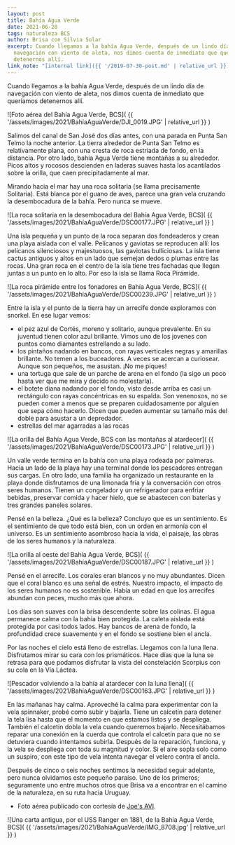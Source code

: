 ```yaml
---
layout: post
title: Bahía Agua Verde
date: 2021-06-28
tags: naturaleza BCS
author: Brisa con Silvia Solar
excerpt: Cuando llegamos a la bahía Agua Verde, después de un lindo día de
  navegación con viento de aleta, nos dimos cuenta de inmediato que queríamos
  detenernos allí.
link_note: "[internal link]({{ '/2019-07-30-post.md' | relative_url }})"
---
```


Cuando llegamos a la bahía Agua Verde, después de un lindo día de navegación
con viento de aleta, nos dimos cuenta de inmediato que queríamos detenernos
allí.

![Foto aérea del Bahía Agua Verde, BCS](
  {{ '/assets/images/2021/BahíaAguaVerde/DJI_0019.JPG' | relative_url }}
)

Salimos del canal de San José dos días antes, con una parada en Punta San Telmo
la noche anterior. La tierra alrededor de Punta San Telmo es relativamente
plana, con una cresta de roca estriada de fondo, en la distancia. Por otro
lado, bahía Agua Verde tiene montañas a su alrededor. Picos altos y rocosos
descienden en laderas suaves hasta los acantilados sobre la orilla, que caen
precipitadamente al mar.

Mirando hacia el mar hay una roca solitaria (se llama precisamente Solitaria).
Está blanca por el guano de aves, parece una gran vela cruzando la
desembocadura de la bahía. Pero nunca se mueve.

![La roca solitaria en la desembocadura del Bahía Agua Verde, BCS](
  {{ '/assets/images/2021/BahíaAguaVerde/DSC00177.JPG' | relative_url }}
)

Una isla pequeña y un punto de la roca separan dos fondeaderos y crean una
playa aislada con el valle. Pelícanos y gaviotas se reproducen allí: los
pelícanos silenciosos y majestuosos, las gaviotas bulliciosas. La isla tiene
cactus antiguos y altos en un lado que semejan dedos o plumas entre las rocas.
Una gran roca en el centro de la isla tiene tres fachadas que llegan juntas a
un punto en lo alto. Por eso la isla se llama Roca Pirámide.


![La roca pirámide entre los fonadores en Bahía Agua Verde, BCS](
  {{ '/assets/images/2021/BahíaAguaVerde/DSC00239.JPG' | relative_url }}
)

Entre la isla y el punto de la tierra hay un arrecife donde exploramos con
snorkel. En ese lugar vemos:
- el pez azul de Cortés, moreno y solitario, aunque prevalente. En su juventud
  tienen color azul brillante. Vimos uno de los jovenes con puntos como
  diamantes estrellando a su lado.
- los pintaños nadando en bancos, con rayas verticales negras y amarillas
  brillante. No temen a los buceadores. A veces se acercan a curiosear. Aunque
  son pequeños, me asustan. ¡No me piques!
- una tortuga que sale de un parche de arena en el fondo (la sigo un poco hasta
  ver que me mira y decido no molestarla).
- el botete diana nadando por el fondo, visto desde arriba es casi un
  rectángulo con rayas concéntricas en su espalda. Son venenosos, no se pueden
  comer a menos que se preparen cuidadosamente por alguien que sepa cómo
  hacerlo. Dicen que pueden aumentar su tamaño más del doble para asustar a un
  depredador.
- estrellas del mar agarradas a las rocas

![La orilla del Bahía Agua Verde, BCS con las montañas al atardecer](
  {{ '/assets/images/2021/BahíaAguaVerde/DSC00173.JPG' | relative_url }}
)

Un valle verde termina en la bahía con una playa rodeada por palmeras. Hacia un
lado de la playa hay una terminal donde los pescadores entregan sus cargas. En
otro lado, una familia ha organizado un restaurante en la playa donde
disfrutamos de una limonada fría y la conversación con otros seres humanos.
Tienen un congelador y un refrigerador para enfriar bebidas, preservar comida y
hacer hielo, que se abastecen con baterías y tres grandes paneles solares.

Pensé en la belleza. ¿Qué es la belleza? Concluyo que es un sentimiento. Es el
sentimiento de que todo está bien, con un orden en armonía con el universo. Es
un sentimiento asombroso hacia la vida, el paisaje, las obras de los seres
humanos y la naturaleza.

![La orilla al oeste del Bahía Agua Verde, BCS](
  {{ '/assets/images/2021/BahíaAguaVerde/DSC00187.JPG' | relative_url }}
)

Pensé en el arrecife. Los corales eran blancos y no muy abundantes. Dicen que
el coral blanco es una señal de estrés. Nuestro impacto, el impacto de los
seres humanos no es sostenible. Había un edad en que los arrecifes abundan con
peces, mucho más que ahora.

Los días son suaves con la brisa descendente sobre las colinas. El agua
permanece calma con la bahía bien protegida. La caleta aislada está protegida
por casi todos lados. Hay bancos de arena de fondo, la profundidad crece
suavemente y en el fondo se sostiene bien el ancla.

Por las noches el cielo está lleno de estrellas. Llegamos con la luna llena.
Disfrutamos mirar su cara con los prismáticos. Hace días que la luna se retrasa
para que podamos disfrutar la vista del constelación Scorpius con su cola en la
Vía Láctea.

![Pescador volviendo a la bahía al atardecer con la luna llena](
  {{ '/assets/images/2021/BahíaAguaVerde/DSC00163.JPG' | relative_url }}
)

En las mañanas hay calma. Aproveché la calma para experimentar con la vela
spinnaker, probé como subir y bajarla. Tiene un calcetín para detener la tela
lisa hasta que el momento en que estamos listos y se despliega. También el
calcetín dobla la vela cuando queremos bajarlo. Necesitábamos reparar una
conexión en la cuerda que controla el calcetín para que no se detuviera cuando
intentamos subirla. Después de la reparación, funciona, y la vela se despliega
con toda su magnitud y color. Si el aire sopla solo como un suspiro, con este
tipo de vela intenta navegar el velero contra el ancla.

Después de cinco o seis noches sentimos la necesidad seguir adelante, pero
nunca olvidamos este pequeño paraíso. Uno de los primeros; seguramente uno
entre muchos otros que Brisa va a encontrar en el camino de la naturaleza, en
su ruta hacia Uruguay.

- Foto aérea publicado con cortesía de [Joe's AVI][joe].

![Una carta antigua, por el USS Ranger en 1881, de la  Bahía Agua Verde, BCS](
  {{ '/assets/images/2021/BahíaAguaVerde/IMG_8708.jpg' | relative_url }}
)

[joe]: https://joesavi.com "Joe's AVI photo and video"

